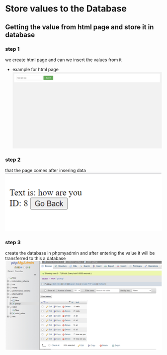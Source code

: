 # Store values to the Database
## Getting the value from html page and store it in database

### step 1
we create html page and can we insert the values from it
- example for html page 
![picture](html.jpg)

### step 2
that the page comes after insering data 
![picture](h2.jpg)

### step 3 
create the database in phpmyadmin and after entering the value it will be transferred to this a database
![picture](database2.jpg)
